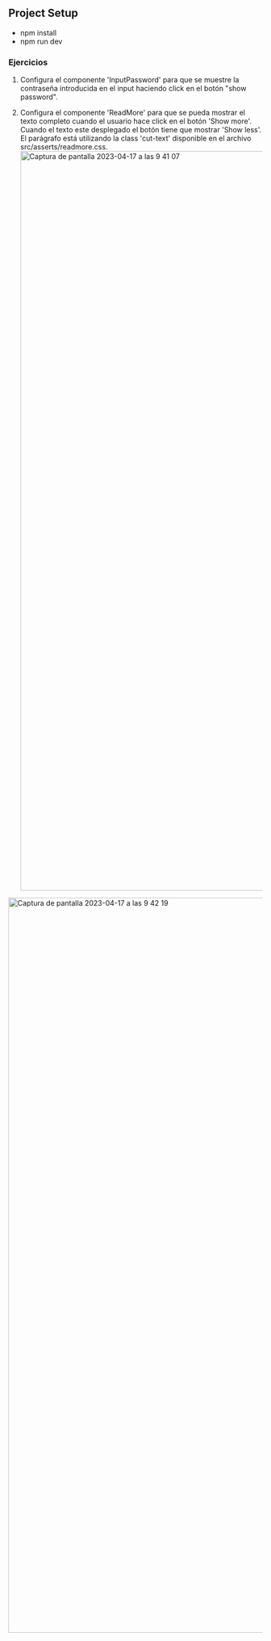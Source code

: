 
## Project Setup

- npm install
- npm run dev


### Ejercicios

1. Configura el componente 'InputPassword' para que se muestre la contraseña introducida en el input haciendo click en el botón "show password".

2. Configura el componente 'ReadMore' para que se pueda mostrar el texto completo cuando el usuario hace click en el botón 'Show more'. Cuando el texto este desplegado el botón tiene que mostrar 'Show less'. El parágrafo está utilizando la class 'cut-text' disponible en el archivo src/asserts/readmore.css.<img width="1466" alt="Captura de pantalla 2023-04-17 a las 9 41 07" src="https://user-images.githubusercontent.com/116883797/232418463-d2550772-ac78-41ae-a39b-36a930272054.png">
<img width="1457" alt="Captura de pantalla 2023-04-17 a las 9 42 19" src="https://user-images.githubusercontent.com/116883797/232418502-90631368-217a-4954-9b86-c7fa6a0f0c3a.png">
